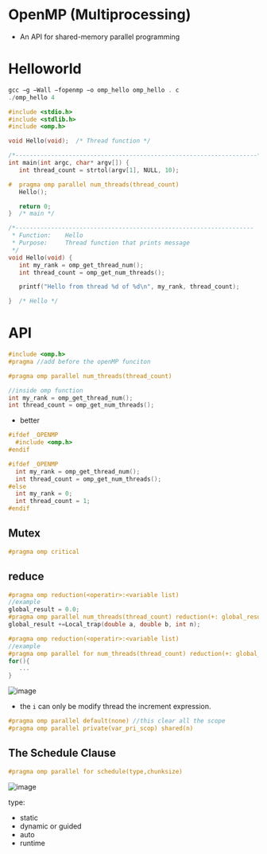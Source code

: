 # OpenMP (Multiprocessing)
- An API for shared-memory parallel programming

# Helloworld
```c
gcc −g −Wall −fopenmp −o omp_hello omp_hello . c
./omp_hello 4
```

```c
#include <stdio.h>
#include <stdlib.h>
#include <omp.h>   

void Hello(void);  /* Thread function */

/*--------------------------------------------------------------------*/
int main(int argc, char* argv[]) {
   int thread_count = strtol(argv[1], NULL, 10); 

#  pragma omp parallel num_threads(thread_count) 
   Hello();

   return 0; 
}  /* main */

/*-------------------------------------------------------------------
 * Function:    Hello
 * Purpose:     Thread function that prints message
 */
void Hello(void) {
   int my_rank = omp_get_thread_num();
   int thread_count = omp_get_num_threads();

   printf("Hello from thread %d of %d\n", my_rank, thread_count);

}  /* Hello */
```
# API
```c
#include <omp.h>
#pragma //add before the openMP funciton
```
```c
#pragma omp parallel num_threads(thread_count)

//inside omp function
int my_rank = omp_get_thread_num();
int thread_count = omp_get_num_threads();
```
- better 
```c
#ifdef _OPENMP
  #include <omp.h>
#endif

#ifdef _OPENMP
  int my_rank = omp_get_thread_num();
  int thread_count = omp_get_num_threads();
#else
  int my_rank = 0;
  int thread_count = 1;
#endif

```
## Mutex
```c
#pragma omp critical
```
## reduce
```c
#pragma omp reduction(<operatir>:<variable list)
//example
global_result = 0.0;
#pragma omp parallel num_threads(thread_count) reduction(+: global_result)
global_result +=Local_trap(double a, double b, int n);
```                                       
```c
#pragma omp reduction(<operatir>:<variable list)
//example
#pragma omp parallel for num_threads(thread_count) reduction(+: global_result)
for(){
   ...
}
```
![image](https://user-images.githubusercontent.com/44856918/119015564-9852e080-b9cb-11eb-8394-fb6ef6ed2af8.png)
- the ```i``` can only be modify thread the increment expression.

```c
#pragma omp parallel default(none) //this clear all the scope
#pragma omp parallel private(var_pri_scop) shared(n)
```
## The Schedule Clause
```c
#pragma omp parallel for schedule(type,chunksize)
```
![image](https://user-images.githubusercontent.com/44856918/119017034-29768700-b9cd-11eb-8132-004774c7cee4.png)

type:
- static
- dynamic or guided
- auto
- runtime



